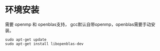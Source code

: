 # 环境安装
需要 openmp 和 openblas支持， gcc默认自带openmp，openblas需要手动安装。
```shell
sudo apt-get update
sudo apt-get install libopenblas-dev
```
